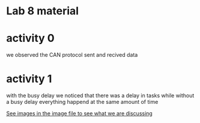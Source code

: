 <h1>Lab 8 material</h1>

<h1>activity 0</h1>
<p>we observed the CAN protocol sent and recived data</p>

<h1>activity 1</h1>
<p>with the busy delay we noticed that there was a delay in tasks while without a busy delay everything happend at the 
same amount of time</p>

<a href = "https://github.com/uofu-emb/Lab8_Varun_Tyler/tree/dev/Images"> See images in the image file to see what we are discussing </a>
